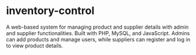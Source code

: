 # inventory-control
A web-based system for managing product and supplier details with admin and supplier functionalities. Built with PHP, MySQL, and JavaScript. Admins can add products and manage users, while suppliers can register and log in to view product details.
